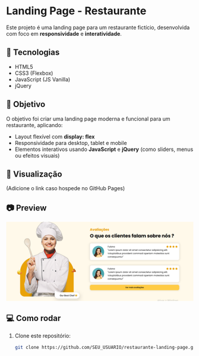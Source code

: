 # Landing Page - Restaurante

Este projeto é uma landing page para um restaurante fictício, desenvolvida com foco em **responsividade** e **interatividade**.

## 🚀 Tecnologias

- HTML5
- CSS3 (Flexbox)
- JavaScript (JS Vanilla)
- jQuery

## 🎯 Objetivo

O objetivo foi criar uma landing page moderna e funcional para um restaurante, aplicando:

- Layout flexível com **display: flex**
- Responsividade para desktop, tablet e mobile
- Elementos interativos usando **JavaScript** e **jQuery** (como sliders, menus ou efeitos visuais)

## 🔗 Visualização

(Adicione o link caso hospede no GitHub Pages)

## 📷 Preview

![Print do projeto](src/imagens/readme.png)

## 💻 Como rodar

1. Clone este repositório:
   ```bash
   git clone https://github.com/SEU_USUARIO/restaurante-landing-page.git
